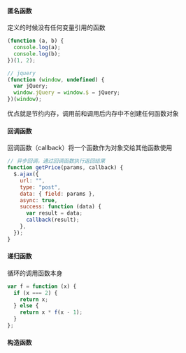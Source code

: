 #### 匿名函数

定义的时候没有任何变量引用的函数

```js
(function (a, b) {
  console.log(a);
  console.log(b);
})(1, 2);

// jquery
(function (window, undefined) {
  var jQuery;
  window.jQuery = window.$ = jQuery;
})(window);
```

优点就是节约内存，调用前和调用后内存中不创建任何函数对象

#### 回调函数

回调函数（callback）将一个函数作为对象交给其他函数使用

```js
// 异步回调，通过回调函数执行返回结果
function getPrice(params, callback) {
  $.ajax({
    url: "",
    type: "post",
    data: { field: params },
    async: true,
    success: function (data) {
      var result = data;
      callback(result);
    },
  });
}
```

#### 递归函数

循环的调用函数本身

```js
var f = function (x) {
  if (x === 2) {
    return x;
  } else {
    return x * f(x - 1);
  }
};
```

#### 构造函数
